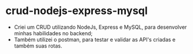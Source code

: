 # crud-nodejs-express-mysql

- Criei um CRUD utilizando NodeJs, Express e MySQL, para desenvolver minhas habilidades no backend;
- Também utilizei o postman, para testar e validar as API's criadas e também suas rotas.
